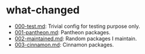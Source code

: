 # what-changed

- [000-test.md](000-test.md): Trivial config for testing purpose only.
- [001-pantheon.md](001-pantheon.md): Pantheon packages.
- [002-maintained.md](002-maintained.md): Random packages I maintain.
- [003-cinnamon.md](003-cinnamon.md): Cinnamon packages.
